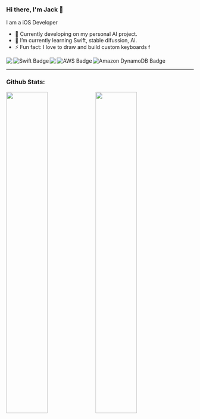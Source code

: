 ### Hi there, I'm Jack  👋
I am a iOS Developer

- 🔭 Currently developing on my personal AI project.
- 🌱 I’m currently learning Swift, stable difussion, Ai.
- ⚡ Fun fact: I love to draw and build custom keyboards
f
<img align="left" src="https://img.shields.io/badge/Xcode-007ACC?style=for-the-badge&logo=Xcode&logoColor=white" />
<img align="left" src="https://img.shields.io/badge/swift-F54A2A?style=for-the-badge&logo=swift&logoColor=white" alt="Swift Badge" />
<img align="left" src="https://img.shields.io/badge/git-%23F05033.svg?style=for-the-badge&logo=git&logoColor=white" />
<img align="left" src="https://img.shields.io/badge/AWS-%23FF9900.svg?style=for-the-badge&logo=amazon-aws&logoColor=white" alt="AWS Badge" />
<img src="https://img.shields.io/badge/Amazon%20DynamoDB-4053D6?style=for-the-badge&logo=Amazon%20DynamoDB&logoColor=white" alt="Amazon DynamoDB Badge" />

___
### Github Stats: 
<img align="left" width="47%" src="https://github-readme-stats-iota-green.vercel.app/api?username=jack-camas&show_icons=true&theme=radical&hide=stars&rank_icon=github&border_radius=15" /> 
<img align="left" width="47%" src="https://streak-stats.demolab.com?user=jack-camas&theme=highcontrast&border_radius=15" /> 


<!--
**Jack-Camas/Jack-Camas** is a ✨ _special_ ✨ repository because its `README.md` (this file) appears on your GitHub profile.

Here are some ideas to get you started:

- 🔭 I’m currently working on ...
- 🌱 I’m currently learning ...
- 👯 I’m looking to collaborate on ...
- 🤔 I’m looking for help with ...
- 💬 Ask me about ...
- 📫 How to reach me: ...
- 😄 Pronouns: ...
- ⚡ Fun fact: ...
-->
